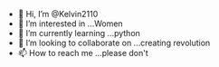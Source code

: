 - 👋 Hi, I’m @Kelvin2110
- 👀 I’m interested in ...Women
- 🌱 I’m currently learning ...python
- 💞️ I’m looking to collaborate on ...creating revolution
- 📫 How to reach me ...please don't

<!---
Kelvin2110/Kelvin2110 is a ✨ special ✨ repository because its `README.md` (this file) appears on your GitHub profile.
You can click the Preview link to take a look at your changes.
--->
